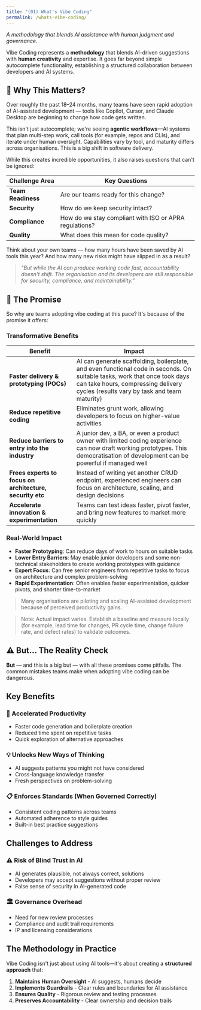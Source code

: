 ```yaml
---
title: "(01) What's Vibe Coding"
permalink: /whats-vibe-coding/
---
```


_A methodology that blends AI assistance with human judgment and governance._

Vibe Coding represents a **methodology** that blends AI-driven suggestions with **human creativity** and expertise. It goes far beyond simple autocomplete functionality, establishing a structured collaboration between developers and AI systems.

## 🤔 Why This Matters?

Over roughly the past 18–24 months, many teams have seen rapid adoption of AI-assisted development — tools like Copilot, Cursor, and Claude Desktop are beginning to change how code gets written.

This isn't just autocomplete; we're seeing **agentic workflows**—AI systems that plan multi-step work, call tools (for example, repos and CLIs), and iterate under human oversight. Capabilities vary by tool, and maturity differs across organisations. This is a big shift in software delivery.

While this creates incredible opportunities, it also raises questions that can't be ignored:

| Challenge Area | Key Questions |
|----------------|---------------|
| **Team Readiness** | Are our teams ready for this change? |
| **Security** | How do we keep security intact? |
| **Compliance** | How do we stay compliant with ISO or APRA regulations? |
| **Quality** | What does this mean for code quality? |

Think about your own teams — how many hours have been saved by AI tools this year? And how many new risks might have slipped in as a result?

> *"But while the AI can produce working code fast, accountability doesn't shift. The organisation and its developers are still responsible for security, compliance, and maintainability."*

## 🚀 The Promise

So why are teams adopting vibe coding at this pace? It's because of the promise it offers:

### Transformative Benefits

| Benefit | Impact |
|---------|--------|
| **Faster delivery & prototyping (POCs)** | AI can generate scaffolding, boilerplate, and even functional code in seconds. On suitable tasks, work that once took days can take hours, compressing delivery cycles (results vary by task and team maturity) |
| **Reduce repetitive coding** | Eliminates grunt work, allowing developers to focus on higher-value activities |
| **Reduce barriers to entry into the industry** | A junior dev, a BA, or even a product owner with limited coding experience can now draft working prototypes. This democratisation of development can be powerful if managed well |
| **Frees experts to focus on architecture, security etc** | Instead of writing yet another CRUD endpoint, experienced engineers can focus on architecture, scaling, and design decisions |
| **Accelerate innovation & experimentation** | Teams can test ideas faster, pivot faster, and bring new features to market more quickly |

### Real-World Impact

- **Faster Prototyping**: Can reduce days of work to hours on suitable tasks
- **Lower Entry Barriers**: May enable junior developers and some non-technical stakeholders to create working prototypes with guidance
- **Expert Focus**: Can free senior engineers from repetitive tasks to focus on architecture and complex problem-solving
- **Rapid Experimentation**: Often enables faster experimentation, quicker pivots, and shorter time-to-market

> Many organisations are piloting and scaling AI-assisted development because of perceived productivity gains.

> Note: Actual impact varies. Establish a baseline and measure locally (for example, lead time for changes, PR cycle time, change failure rate, and defect rates) to validate outcomes.

## ⚠️ But... The Reality Check

**But** — and this is a big but — with all these promises come pitfalls. The common mistakes teams make when adopting vibe coding can be dangerous.

## Key Benefits

### 🚀 Accelerated Productivity
- Faster code generation and boilerplate creation
- Reduced time spent on repetitive tasks
- Quick exploration of alternative approaches

### 💡 Unlocks New Ways of Thinking
- AI suggests patterns you might not have considered
- Cross-language knowledge transfer
- Fresh perspectives on problem-solving

### 📋 Enforces Standards (When Governed Correctly)
- Consistent coding patterns across teams
- Automated adherence to style guides
- Built-in best practice suggestions

## Challenges to Address

### ⚠️ Risk of Blind Trust in AI
- AI generates plausible, not always correct, solutions
- Developers may accept suggestions without proper review
- False sense of security in AI-generated code

### 🏛️ Governance Overhead
- Need for new review processes
- Compliance and audit trail requirements
- IP and licensing considerations

## The Methodology in Practice

Vibe Coding isn't just about using AI tools—it's about creating a **structured approach** that:

1. **Maintains Human Oversight** - AI suggests, humans decide
2. **Implements Guardrails** - Clear rules and boundaries for AI assistance
3. **Ensures Quality** - Rigorous review and testing processes
4. **Preserves Accountability** - Clear ownership and decision trails
